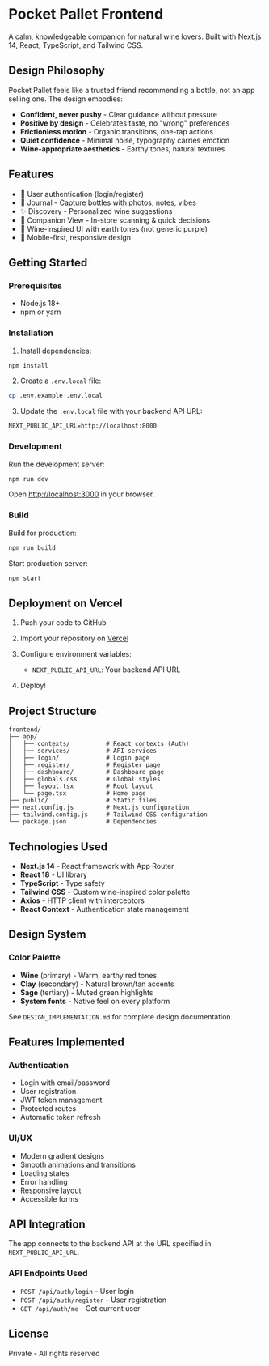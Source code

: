# Pocket Pallet Frontend

A calm, knowledgeable companion for natural wine lovers. Built with Next.js 14, React, TypeScript, and Tailwind CSS.

## Design Philosophy

Pocket Pallet feels like a trusted friend recommending a bottle, not an app selling one. The design embodies:

- **Confident, never pushy** - Clear guidance without pressure
- **Positive by design** - Celebrates taste, no "wrong" preferences  
- **Frictionless motion** - Organic transitions, one-tap actions
- **Quiet confidence** - Minimal noise, typography carries emotion
- **Wine-appropriate aesthetics** - Earthy tones, natural textures

## Features

- 🔐 User authentication (login/register)
- 📓 Journal - Capture bottles with photos, notes, vibes
- ✨ Discovery - Personalized wine suggestions
- 📱 Companion View - In-store scanning & quick decisions
- 🎨 Wine-inspired UI with earth tones (not generic purple)
- 📱 Mobile-first, responsive design

## Getting Started

### Prerequisites

- Node.js 18+ 
- npm or yarn

### Installation

1. Install dependencies:
```bash
npm install
```

2. Create a `.env.local` file:
```bash
cp .env.example .env.local
```

3. Update the `.env.local` file with your backend API URL:
```
NEXT_PUBLIC_API_URL=http://localhost:8000
```

### Development

Run the development server:

```bash
npm run dev
```

Open [http://localhost:3000](http://localhost:3000) in your browser.

### Build

Build for production:

```bash
npm run build
```

Start production server:

```bash
npm start
```

## Deployment on Vercel

1. Push your code to GitHub

2. Import your repository on [Vercel](https://vercel.com)

3. Configure environment variables:
   - `NEXT_PUBLIC_API_URL`: Your backend API URL

4. Deploy!

## Project Structure

```
frontend/
├── app/
│   ├── contexts/          # React contexts (Auth)
│   ├── services/          # API services
│   ├── login/             # Login page
│   ├── register/          # Register page
│   ├── dashboard/         # Dashboard page
│   ├── globals.css        # Global styles
│   ├── layout.tsx         # Root layout
│   └── page.tsx           # Home page
├── public/                # Static files
├── next.config.js         # Next.js configuration
├── tailwind.config.js     # Tailwind CSS configuration
└── package.json           # Dependencies
```

## Technologies Used

- **Next.js 14** - React framework with App Router
- **React 18** - UI library
- **TypeScript** - Type safety
- **Tailwind CSS** - Custom wine-inspired color palette
- **Axios** - HTTP client with interceptors
- **React Context** - Authentication state management

## Design System

### Color Palette
- **Wine** (primary) - Warm, earthy red tones
- **Clay** (secondary) - Natural brown/tan accents  
- **Sage** (tertiary) - Muted green highlights
- **System fonts** - Native feel on every platform

See `DESIGN_IMPLEMENTATION.md` for complete design documentation.

## Features Implemented

### Authentication
- Login with email/password
- User registration
- JWT token management
- Protected routes
- Automatic token refresh

### UI/UX
- Modern gradient designs
- Smooth animations and transitions
- Loading states
- Error handling
- Responsive layout
- Accessible forms

## API Integration

The app connects to the backend API at the URL specified in `NEXT_PUBLIC_API_URL`.

### API Endpoints Used

- `POST /api/auth/login` - User login
- `POST /api/auth/register` - User registration
- `GET /api/auth/me` - Get current user

## License

Private - All rights reserved

